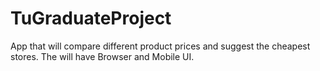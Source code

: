 # TuGraduateProject
App that will compare different product prices and suggest the cheapest stores. The will have Browser and Mobile UI.
